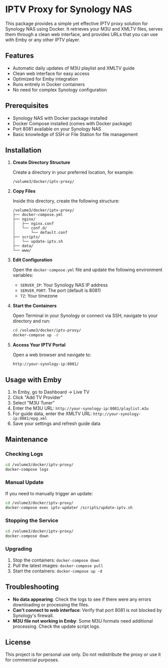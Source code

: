 # IPTV Proxy for Synology NAS

This package provides a simple yet effective IPTV proxy solution for Synology NAS using Docker. It retrieves your M3U and XMLTV files, serves them through a clean web interface, and provides URLs that you can use with Emby or any other IPTV player.

## Features

- Automatic daily updates of M3U playlist and XMLTV guide
- Clean web interface for easy access
- Optimized for Emby integration
- Runs entirely in Docker containers
- No need for complex Synology configuration

## Prerequisites

- Synology NAS with Docker package installed
- Docker Compose installed (comes with Docker package)
- Port 8081 available on your Synology NAS
- Basic knowledge of SSH or File Station for file management

## Installation

1. **Create Directory Structure**

   Create a directory in your preferred location, for example:
   ```
   /volume3/docker/iptv-proxy/
   ```

2. **Copy Files**

   Inside this directory, create the following structure:
   ```
   /volume3/docker/iptv-proxy/
   ├── docker-compose.yml
   ├── nginx/
   │   ├── nginx.conf
   │   └── conf.d/
   │       └── default.conf
   ├── scripts/
   │   └── update-iptv.sh
   ├── data/
   └── www/
   ```

3. **Edit Configuration**

   Open the `docker-compose.yml` file and update the following environment variables:
   - `SERVER_IP`: Your Synology NAS IP address
   - `SERVER_PORT`: The port (default is 8081)
   - `TZ`: Your timezone

4. **Start the Containers**

   Open Terminal in your Synology or connect via SSH, navigate to your directory and run:
   ```bash
   cd /volume3/docker/iptv-proxy/
   docker-compose up -d
   ```

5. **Access Your IPTV Portal**

   Open a web browser and navigate to:
   ```
   http://your-synology-ip:8081/
   ```

## Usage with Emby

1. In Emby, go to Dashboard → Live TV
2. Click "Add TV Provider"
3. Select "M3U Tuner"
4. Enter the M3U URL: `http://your-synology-ip:8081/playlist.m3u`
5. For guide data, enter the XMLTV URL: `http://your-synology-ip:8081/epg.xml`
6. Save your settings and refresh guide data

## Maintenance

### Checking Logs
```bash
cd /volume3/docker/iptv-proxy/
docker-compose logs
```

### Manual Update
If you need to manually trigger an update:
```bash
cd /volume3/docker/iptv-proxy/
docker-compose exec iptv-updater /scripts/update-iptv.sh
```

### Stopping the Service
```bash
cd /volume3/docker/iptv-proxy/
docker-compose down
```

### Upgrading
1. Stop the containers: `docker-compose down`
2. Pull the latest images: `docker-compose pull`
3. Start the containers: `docker-compose up -d`

## Troubleshooting

- **No data appearing**: Check the logs to see if there were any errors downloading or processing the files.
- **Can't connect to web interface**: Verify that port 8081 is not blocked by Synology's firewall.
- **M3U file not working in Emby**: Some M3U formats need additional processing. Check the update script logs.

## License

This project is for personal use only. Do not redistribute the proxy or use it for commercial purposes.
